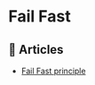 # Fail Fast

## 📝 Articles
- [Fail Fast principle](https://enterprisecraftsmanship.com/posts/fail-fast-principle/)
